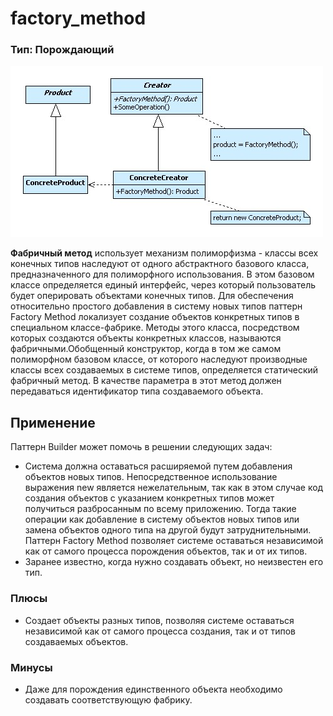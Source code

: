 # factory_method
### Тип: Порождающий

![Image alt](https://github.com/DANTEpolaris/Patterns/raw/master/uml-factory-method-2.jpg)

**Фабричный метод** использует механизм полиморфизма - классы всех конечных типов наследуют от одного абстрактного базового класса, предназначенного для полиморфного использования. В этом базовом классе определяется единый интерфейс, через который пользователь будет оперировать объектами конечных типов. Для обеспечения относительно простого добавления в систему новых типов паттерн Factory Method локализует создание объектов конкретных типов в специальном классе-фабрике. Методы этого класса, посредством которых создаются объекты конкретных классов, называются фабричными.Обобщенный конструктор, когда в том же самом полиморфном базовом классе, от которого наследуют производные классы всех создаваемых в системе типов, определяется статический фабричный метод. В качестве параметра в этот метод должен передаваться идентификатор типа создаваемого объекта.
## Применение
 Паттерн Builder может помочь в решении следующих задач:
 - Система должна оставаться расширяемой путем добавления объектов новых типов. Непосредственное использование выражения new является нежелательным, так как в этом случае код создания объектов с указанием конкретных типов может получиться разбросанным по всему приложению. Тогда такие операции как добавление в систему объектов новых типов или замена объектов одного типа на другой будут затруднительными. Паттерн Factory Method позволяет системе оставаться независимой как от самого процесса порождения объектов, так и от их типов.
 - Заранее известно, когда нужно создавать объект, но неизвестен его тип.

### Плюсы ###
- Создает объекты разных типов, позволяя системе оставаться независимой как от самого процесса создания, так и от типов создаваемых объектов.

### Минусы  
- Даже для порождения единственного объекта необходимо создавать соответствующую фабрику.
